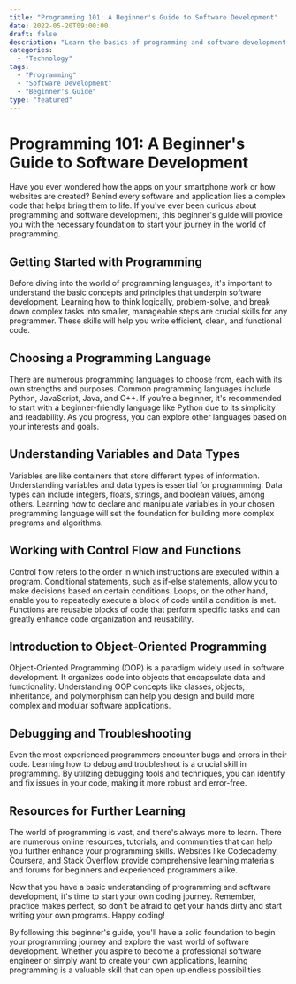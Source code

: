 ```yaml
---
title: "Programming 101: A Beginner's Guide to Software Development"
date: 2022-05-20T09:00:00
draft: false
description: "Learn the basics of programming and software development in this comprehensive guide."
categories: 
  - "Technology"
tags: 
  - "Programming"
  - "Software Development"
  - "Beginner's Guide"
type: "featured"
---
```


# Programming 101: A Beginner's Guide to Software Development

Have you ever wondered how the apps on your smartphone work or how websites are created? Behind every software and application lies a complex code that helps bring them to life. If you've ever been curious about programming and software development, this beginner's guide will provide you with the necessary foundation to start your journey in the world of programming.

## Getting Started with Programming

Before diving into the world of programming languages, it's important to understand the basic concepts and principles that underpin software development. Learning how to think logically, problem-solve, and break down complex tasks into smaller, manageable steps are crucial skills for any programmer. These skills will help you write efficient, clean, and functional code.

## Choosing a Programming Language

There are numerous programming languages to choose from, each with its own strengths and purposes. Common programming languages include Python, JavaScript, Java, and C++. If you're a beginner, it's recommended to start with a beginner-friendly language like Python due to its simplicity and readability. As you progress, you can explore other languages based on your interests and goals.

## Understanding Variables and Data Types

Variables are like containers that store different types of information. Understanding variables and data types is essential for programming. Data types can include integers, floats, strings, and boolean values, among others. Learning how to declare and manipulate variables in your chosen programming language will set the foundation for building more complex programs and algorithms.

## Working with Control Flow and Functions

Control flow refers to the order in which instructions are executed within a program. Conditional statements, such as if-else statements, allow you to make decisions based on certain conditions. Loops, on the other hand, enable you to repeatedly execute a block of code until a condition is met. Functions are reusable blocks of code that perform specific tasks and can greatly enhance code organization and reusability.

## Introduction to Object-Oriented Programming

Object-Oriented Programming (OOP) is a paradigm widely used in software development. It organizes code into objects that encapsulate data and functionality. Understanding OOP concepts like classes, objects, inheritance, and polymorphism can help you design and build more complex and modular software applications.

## Debugging and Troubleshooting

Even the most experienced programmers encounter bugs and errors in their code. Learning how to debug and troubleshoot is a crucial skill in programming. By utilizing debugging tools and techniques, you can identify and fix issues in your code, making it more robust and error-free.

## Resources for Further Learning

The world of programming is vast, and there's always more to learn. There are numerous online resources, tutorials, and communities that can help you further enhance your programming skills. Websites like Codecademy, Coursera, and Stack Overflow provide comprehensive learning materials and forums for beginners and experienced programmers alike.

Now that you have a basic understanding of programming and software development, it's time to start your own coding journey. Remember, practice makes perfect, so don't be afraid to get your hands dirty and start writing your own programs. Happy coding!

By following this beginner's guide, you'll have a solid foundation to begin your programming journey and explore the vast world of software development. Whether you aspire to become a professional software engineer or simply want to create your own applications, learning programming is a valuable skill that can open up endless possibilities.
